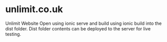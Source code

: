 # unlimit.co.uk
Unlimit Website
Open using ionic serve and build using ionic build into the dist folder. Dist folder contents can be deployed to the server for live testing.
